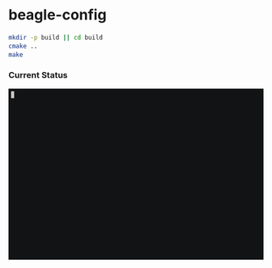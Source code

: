 # beagle-config

```bash
mkdir -p build || cd build
cmake ..
make
```

### Current Status
![gif](assets/images/cast.gif)